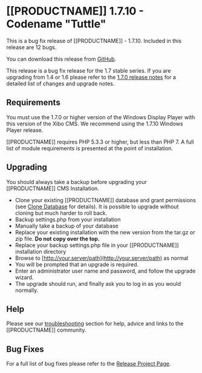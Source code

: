 <!--toc=getting_started-->
# [[PRODUCTNAME]] 1.7.10 - Codename "Tuttle"

This is a bug fix release of [[PRODUCTNAME]] - 1.7.10. Included in this release are 12 bugs.

You can download this release from [GitHub](https://github.com/xibosignage/xibo-cms/releases/tag/1.7.10).

This release is a bug fix release for the 1.7 stable series. If you are upgrading from 1.4 or 
1.6 please refer to the [1.7.0 release notes](release_notes_1.7.0.html) for a detailed list of changes 
and upgrade notes.

## Requirements
You must use the 1.7.0 or higher version of the Windows Display Player with this version of the Xibo CMS. 
We recommend using the 1.7.10 Windows Player release.

[[PRODUCTNAME]] requires PHP 5.3.3 or higher, but less than PHP 7. A full list of module requirements is presented 
at the point of installation.

## Upgrading
You should always take a backup before upgrading your [[PRODUCTNAME]] CMS Installation.

*   Clone your existing [[PRODUCTNAME]] database and grant permissions
(see [Clone Database](release_notes_clonedb.html "Clone Database") for details). It is possible to upgrade without cloning but much harder to roll back.
*   Backup settings.php from your installation
*   Manually take a backup of your database
*   Replace your existing installation with the new version from the tar.gz or zip file. **Do not copy over the top.**
*   Replace your backup settings.php file in your [[PRODUCTNAME]] installation directory
*   Browse to [http://your.server/path](http://your.server/path) as normal
*   You will be prompted that an upgrade is required.
*   Enter an administrator user name and password, and follow the upgrade wizard.
*   The upgrade should run, and finally ask you to log in as you would normally.


## Help
Please see our [troubleshooting](troubleshooting.html) section for help, advice and links to the [[PRODUCTNAME]] community.

## Bug Fixes
For a full list of bug fixes please refer to the [Release Project Page](https://github.com/xibosignage/xibo/issues?q=milestone%3A1.7.10+is%3Aclosed).
